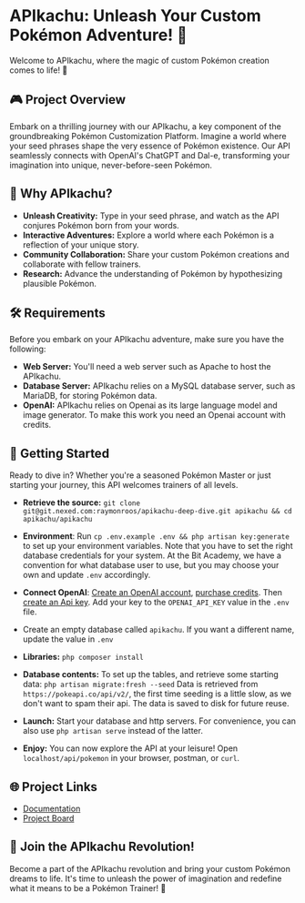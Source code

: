 # APIkachu: Unleash Your Custom Pokémon Adventure! 🚀

Welcome to APIkachu, where the magic of custom Pokémon creation comes to life!
🌟

## 🎮 Project Overview

Embark on a thrilling journey with our APIkachu, a key component of the
groundbreaking Pokémon Customization Platform. Imagine a world where your seed phrases
shape the very essence of Pokémon existence. Our API seamlessly connects with OpenAI's
ChatGPT and Dal-e, transforming your imagination into unique, never-before-seen Pokémon.

## 🌈 Why APIkachu?

- **Unleash Creativity:** Type in your seed phrase, and watch as the API conjures Pokémon
  born from your words.
- **Interactive Adventures:** Explore a world where each Pokémon is a reflection of your
  unique story.
- **Community Collaboration:** Share your custom Pokémon creations and collaborate with
  fellow trainers.
- **Research:** Advance the understanding of Pokémon by hypothesizing plausible Pokémon.

## 🛠️ Requirements

Before you embark on your APIkachu adventure, make sure you have the following:

- **Web Server:** You'll need a web server such as Apache to host the APIkachu.
- **Database Server:** APIkachu relies on a MySQL database server, such as MariaDB,
  for storing Pokémon data.
- **OpenAI:** APIkachu relies on Openai as its large language model and image generator. 
To make this work you need an Openai account with credits.

## 🚀 Getting Started

Ready to dive in? Whether you're a seasoned Pokémon Master or just starting your journey,
this API welcomes trainers of all levels.

- **Retrieve the source:**
  `git clone git@git.nexed.com:raymonroos/apikachu-deep-dive.git apikachu && cd apikachu/apikachu`

- **Environment**: Run `cp .env.example .env && php artisan key:generate` to set up your
  environment variables. Note that you have to set the right database credentials for your
  system. At the Bit Academy, we have a convention for what database user to use, but you
  may choose your own and update `.env` accordingly.

- **Connect OpenAI**: [Create an OpenAI account](https://platform.openai.com/signup),
  [purchase credits](https://platform.openai.com/account/billing/overview). Then [create
  an Api key](https://platform.openai.com/api-keys). Add your key to the `OPENAI_API_KEY`
  value in the `.env` file.

- Create an empty database called `apikachu`. If you want a different name, update the
  value in `.env`

- **Libraries:** `php composer install`

- **Database contents:** To set up the tables, and retrieve some starting data:
  `php artisan migrate:fresh --seed`
  Data is retrieved from `https://pokeapi.co/api/v2/`, the first time seeding is a little
  slow, as we don't want to spam their api. The data is saved to disk for future
  reuse. 

- **Launch:** Start your database and http servers. For convenience, you can also use 
  `php artisan serve` instead of the latter.

- **Enjoy:** You can now explore the API at your leisure! Open `localhost/api/pokemon` in your
  browser, postman, or `curl`. 

## 🌐 Project Links

- [Documentation](./../docs)
- [Project Board](https://apikachu.atlassian.net/jira/software/projects/SCRUM/boards/1)

## 🎉 Join the APIkachu Revolution!

Become a part of the APIkachu revolution and bring your custom Pokémon dreams to life.
It's time to unleash the power of imagination and redefine what it means to be a Pokémon
Trainer! 🌟
